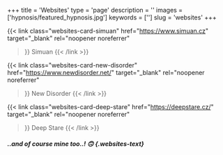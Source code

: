 +++
title = 'Websites'
type = 'page'
description = ''
images = ['hypnosis/featured_hypnosis.jpg']
keywords = ['']
slug = 'websites'
+++


{{< link
class="websites-card-simuan"
href="https://www.simuan.cz"
target="_blank"
rel="noopener noreferrer"
>}}
Simuan
{{< /link >}}

{{< link
class="websites-card-new-disorder"
href="https://www.newdisorder.net/"
target="_blank"
rel="noopener noreferrer"
>}}
New Disorder
{{< /link >}}

{{< link
class="websites-card-deep-stare"
href="https://deepstare.cz/"
target="_blank"
rel="noopener noreferrer"
>}}
Deep Stare
{{< /link >}}

##### ..and of course mine too..! 🙃 {.websites-text}